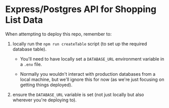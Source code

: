 # Express/Postgres API for Shopping List Data

When attempting to deploy this repo, remember to:

1. locally run the `npm run createTable` script (to set up the required database table).

   - You'll need to have locally set a `DATABASE_URL` environment variable in a `.env` file.

   - Normally you wouldn't interact with production databases from a local machine, but we'll ignore this for now (as we're just focusing on getting things deployed).

2. ensure the `DATABASE_URL` variable is set (not just locally but also wherever you're deploying to).

